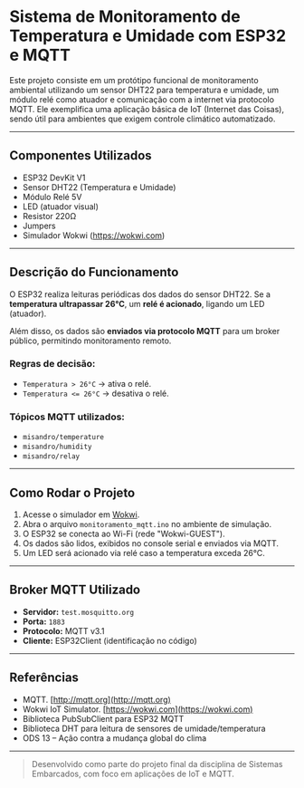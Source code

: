 # Sistema de Monitoramento de Temperatura e Umidade com ESP32 e MQTT

Este projeto consiste em um protótipo funcional de monitoramento ambiental utilizando um sensor DHT22 para temperatura e umidade, um módulo relé como atuador e comunicação com a internet via protocolo MQTT. Ele exemplifica uma aplicação básica de IoT (Internet das Coisas), sendo útil para ambientes que exigem controle climático automatizado.

---

## Componentes Utilizados

- ESP32 DevKit V1
- Sensor DHT22 (Temperatura e Umidade)
- Módulo Relé 5V
- LED (atuador visual)
- Resistor 220Ω
- Jumpers
- Simulador Wokwi (https://wokwi.com)

---

## Descrição do Funcionamento

O ESP32 realiza leituras periódicas dos dados do sensor DHT22. Se a **temperatura ultrapassar 26°C**, um **relé é acionado**, ligando um LED (atuador).

Além disso, os dados são **enviados via protocolo MQTT** para um broker público, permitindo monitoramento remoto.

### Regras de decisão:
- `Temperatura > 26°C` → ativa o relé.
- `Temperatura <= 26°C` → desativa o relé.

### Tópicos MQTT utilizados:
- `misandro/temperature`
- `misandro/humidity`
- `misandro/relay`

---

##  Como Rodar o Projeto

1. Acesse o simulador em [Wokwi](https://wokwi.com/projects).
2. Abra o arquivo `monitoramento_mqtt.ino` no ambiente de simulação.
3. O ESP32 se conecta ao Wi-Fi (rede "Wokwi-GUEST").
4. Os dados são lidos, exibidos no console serial e enviados via MQTT.
5. Um LED será acionado via relé caso a temperatura exceda 26°C.

---

## Broker MQTT Utilizado

- **Servidor:** `test.mosquitto.org`
- **Porta:** `1883`
- **Protocolo:** MQTT v3.1
- **Cliente:** ESP32Client (identificação no código)

---

## Referências

- MQTT. [http://mqtt.org](http://mqtt.org)
- Wokwi IoT Simulator. [https://wokwi.com](https://wokwi.com)
- Biblioteca PubSubClient para ESP32 MQTT
- Biblioteca DHT para leitura de sensores de umidade/temperatura
- ODS 13 – Ação contra a mudança global do clima

---

> Desenvolvido como parte do projeto final da disciplina de Sistemas Embarcados, com foco em aplicações de IoT e MQTT.
